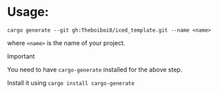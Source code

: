 # Usage:
``cargo generate --git gh:Theboiboi8/iced_template.git --name <name>``

where `<name>` is the name of your project.

> [!IMPORTANT]
> You need to have `cargo-generate` installed for the above step.
> 
> Install it using `cargo install cargo-generate`
